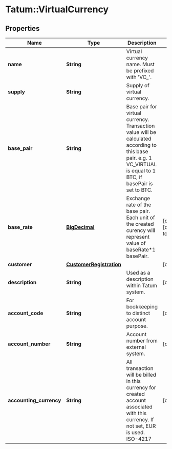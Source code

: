 # Tatum::VirtualCurrency

## Properties
Name | Type | Description | Notes
------------ | ------------- | ------------- | -------------
**name** | **String** | Virtual currency name. Must be prefixed with &#x27;VC_&#x27;. | 
**supply** | **String** | Supply of virtual currency. | 
**base_pair** | **String** | Base pair for virtual currency. Transaction value will be calculated according to this base pair. e.g. 1 VC_VIRTUAL is equal to 1 BTC, if basePair is set to BTC. | 
**base_rate** | [**BigDecimal**](BigDecimal.md) | Exchange rate of the base pair. Each unit of the created curency will represent value of baseRate*1 basePair. | [optional] [default to 1]
**customer** | [**CustomerRegistration**](CustomerRegistration.md) |  | [optional] 
**description** | **String** | Used as a description within Tatum system. | [optional] 
**account_code** | **String** | For bookkeeping to distinct account purpose. | [optional] 
**account_number** | **String** | Account number from external system. | [optional] 
**accounting_currency** | **String** | All transaction will be billed in this currency for created account associated with this currency. If not set, EUR is used. ISO-4217 | [optional] 

